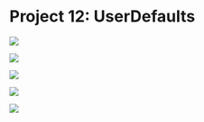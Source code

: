 # Project 12: UserDefaults

![](content/project12_1.png)

![](content/project12_2.png)

![](content/project12_3.png)

![](content/project12_4.png)

![](content/project12_5.png)